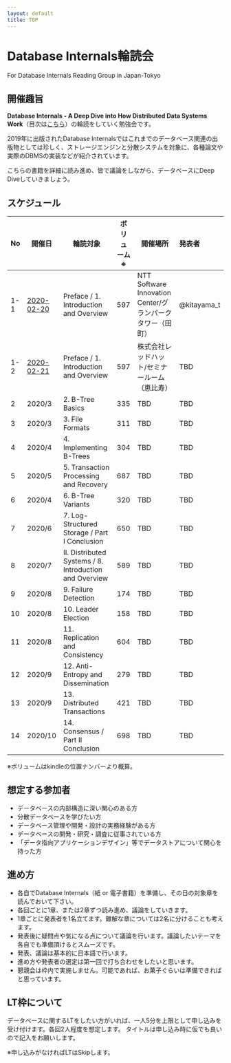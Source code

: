 ```yaml
---
layout: default
title: TOP
---
```


# Database Internals輪読会
For Database Internals Reading Group in Japan-Tokyo

## 開催趣旨
**Database Internals - A Deep Dive into How Distributed Data Systems Work**（目次は[こちら](https://www.oreilly.com/library/view/database-internals/9781492040330/)）の輪読をしていく勉強会です。

2019年に出版されたDatabase Internalsではこれまでのデータベース関連の出版物としては珍しく、ストレージエンジンと分散システムを対象に、各種論文や実際のDBMSの実装などが紹介されています。

こちらの書籍を詳細に読み進め、皆で議論をしながら、データベースにDeep Diveしていきましょう。

## スケジュール

|No|開催日|輪読対象|ボリューム※|開催場所|発表者|
|-----|-----|-----|-----|-----|:-----|
|1-1|[2020-02-20](./No01/20200220/agenda.html)|Preface / 1. Introduction and Overview|597|NTT Software Innovation Center/グランパークタワー（田町）|@kitayama_t|
|1-2|[2020-02-21](./No01/20200221/agenda.html)|Preface / 1. Introduction and Overview|597|株式会社レッドハット/セミナールーム（恵比寿）|TBD|
|2|2020/3|2. B-Tree Basics|335|TBD|TBD|
|3|2020/3|3. File Formats|311|TBD|TBD|
|4|2020/4|4. Implementing B-Trees|304|TBD|TBD|
|5|2020/5|5. Transaction Processing and Recovery|687|TBD|TBD|
|6|2020/4|6. B-Tree Variants|320|TBD|TBD|
|7|2020/6|7. Log-Structured Storage / Part I Conclusion|650|TBD|TBD|
|8|2020/7|II. Distributed Systems / 8. Introduction and Overview|589|TBD|TBD|
|9|2020/8|9. Failure Detection|174|TBD|TBD|
|10|2020/8|10. Leader Election|158|TBD|TBD|
|11|2020/8|11. Replication and Consistency|604|TBD|TBD|
|12|2020/9|12. Anti-Entropy and Dissemination|279|TBD|TBD|
|13|2020/9|13. Distributed Transactions|421|TBD|TBD|
|14|2020/10|14. Consensus / Part II Conclusion|698|TBD|TBD|

※ボリュームはkindleの位置ナンバーより概算。

## 想定する参加者

- データベースの内部構造に深い関心のある方
- 分散データベースを学びたい方
- データベース管理や開発・設計の実務経験がある方
- データベースの開発・研究・調査に従事されている方
- 「データ指向アプリケーションデザイン」等でデータストアについて関心を持った方

## 進め方

- 各自でDatabase Internals（紙 or 電子書籍）を準備し、その日の対象章を読んでおいて下さい。
- 各回ごとに1章、または2章ずつ読み進め、議論をしていきます。
- 1章ごとに発表者を1名立てます。難解な章については2名に分けることも考えます。
- 発表後に疑問点や気になる点について議論を行います。議論したいテーマを各自でも準備頂けるとスムーズです。
- 発表、議論は基本的に日本語で行います。
- 進め方や発表者の選定は第一回で打ち合わせをしたいと思います。
- 懇親会は枠内で実施しません。可能であれば、お菓子ぐらいは準備できればと思っています。

## LT枠について
データベースに関するLTをしたい方がいれば、一人5分を上限として申し込みを受け付けます。各回2人程度を想定します。
タイトルは申し込み時に仮でも良いので記入をお願いします。

※申し込みがなければLTはSkipします。
